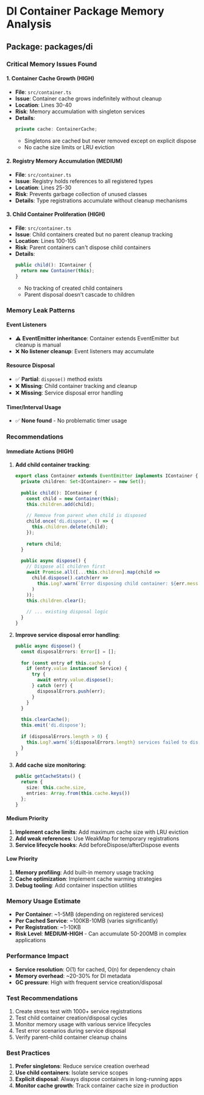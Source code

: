 # DI Container Package Memory Analysis

## Package: packages/di

### Critical Memory Issues Found

#### 1. **Container Cache Growth (HIGH)**
- **File**: `src/container.ts`
- **Issue**: Container cache grows indefinitely without cleanup
- **Location**: Lines 30-40
- **Risk**: Memory accumulation with singleton services
- **Details**: 
  ```typescript
  private cache: ContainerCache;
  ```
  - Singletons are cached but never removed except on explicit dispose
  - No cache size limits or LRU eviction

#### 2. **Registry Memory Accumulation (MEDIUM)**
- **File**: `src/container.ts`
- **Issue**: Registry holds references to all registered types
- **Location**: Lines 25-30
- **Risk**: Prevents garbage collection of unused classes
- **Details**: Type registrations accumulate without cleanup mechanisms

#### 3. **Child Container Proliferation (HIGH)**
- **File**: `src/container.ts`
- **Issue**: Child containers created but no parent cleanup tracking
- **Location**: Lines 100-105
- **Risk**: Parent containers can't dispose child containers
- **Details**:
  ```typescript
  public child(): IContainer {
    return new Container(this);
  }
  ```
  - No tracking of created child containers
  - Parent disposal doesn't cascade to children

### Memory Leak Patterns

#### Event Listeners
- ⚠️ **EventEmitter inheritance**: Container extends EventEmitter but cleanup is manual
- ❌ **No listener cleanup**: Event listeners may accumulate

#### Resource Disposal
- ✅ **Partial**: `dispose()` method exists
- ❌ **Missing**: Child container tracking and cleanup
- ❌ **Missing**: Service disposal error handling

#### Timer/Interval Usage
- ✅ **None found** - No problematic timer usage

### Recommendations

#### Immediate Actions (HIGH)
1. **Add child container tracking**:
   ```typescript
   export class Container extends EventEmitter implements IContainer {
     private children: Set<IContainer> = new Set();
     
     public child(): IContainer {
       const child = new Container(this);
       this.children.add(child);
       
       // Remove from parent when child is disposed
       child.once('di.dispose', () => {
         this.children.delete(child);
       });
       
       return child;
     }
     
     public async dispose() {
       // Dispose all children first
       await Promise.all([...this.children].map(child => 
         child.dispose().catch(err => 
           this.Log?.warn(`Error disposing child container: ${err.message}`)
         )
       ));
       this.children.clear();
       
       // ... existing disposal logic
     }
   }
   ```

2. **Improve service disposal error handling**:
   ```typescript
   public async dispose() {
     const disposalErrors: Error[] = [];
     
     for (const entry of this.cache) {
       if (entry.value instanceof Service) {
         try {
           await entry.value.dispose();
         } catch (err) {
           disposalErrors.push(err);
         }
       }
     }
     
     this.clearCache();
     this.emit('di.dispose');
     
     if (disposalErrors.length > 0) {
       this.Log?.warn(`${disposalErrors.length} services failed to dispose properly`);
     }
   }
   ```

3. **Add cache size monitoring**:
   ```typescript
   public getCacheStats() {
     return {
       size: this.cache.size,
       entries: Array.from(this.cache.keys())
     };
   }
   ```

#### Medium Priority
1. **Implement cache limits**: Add maximum cache size with LRU eviction
2. **Add weak references**: Use WeakMap for temporary registrations
3. **Service lifecycle hooks**: Add beforeDispose/afterDispose events

#### Low Priority
1. **Memory profiling**: Add built-in memory usage tracking
2. **Cache optimization**: Implement cache warming strategies
3. **Debug tooling**: Add container inspection utilities

### Memory Usage Estimate
- **Per Container**: ~1-5MB (depending on registered services)
- **Per Cached Service**: ~100KB-10MB (varies significantly)
- **Per Registration**: ~1-10KB
- **Risk Level**: **MEDIUM-HIGH** - Can accumulate 50-200MB in complex applications

### Performance Impact
- **Service resolution**: O(1) for cached, O(n) for dependency chain
- **Memory overhead**: ~20-30% for DI metadata
- **GC pressure**: High with frequent service creation/disposal

### Test Recommendations
1. Create stress test with 1000+ service registrations
2. Test child container creation/disposal cycles
3. Monitor memory usage with various service lifecycles
4. Test error scenarios during service disposal
5. Verify parent-child container cleanup chains

### Best Practices
1. **Prefer singletons**: Reduce service creation overhead
2. **Use child containers**: Isolate service scopes
3. **Explicit disposal**: Always dispose containers in long-running apps
4. **Monitor cache growth**: Track container cache size in production
